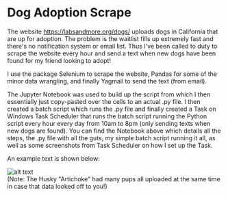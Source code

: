 # Dog Adoption Scrape

The website https://labsandmore.org/dogs/ uploads dogs in California that are up for adoption. The problem is the waitlist fills up extremely fast and there's no notification system or email list. Thus I've been called to duty to scrape the website every hour and send a text when new dogs have been found for my friend looking to adopt!

I use the package Selenium to scrape the website, Pandas for some of the minor data wrangling, and finally Yagmail to send the text (from email).

The Jupyter Notebook was used to build up the script from which I then essentially just copy-pasted over the cells to an actual .py file. I then created a batch script which runs the .py file and finally created a Task on Windows Task Scheduler that runs the batch script running the Python script every hour every day from 10am to 8pm (only sending texts when new dogs are found). You can find the Notebook above which details all the steps, the .py file with all the guts, my simple batch script running it all, as well as some screenshots from Task Scheduler on how I set up the Task.  

An example text is shown below:

![alt text](https://i.ibb.co/HC9BFMk/Text-Screenshot.png)  
(Note: The Husky "Artichoke" had many pups all uploaded at the same time in case that data looked off to you!)

